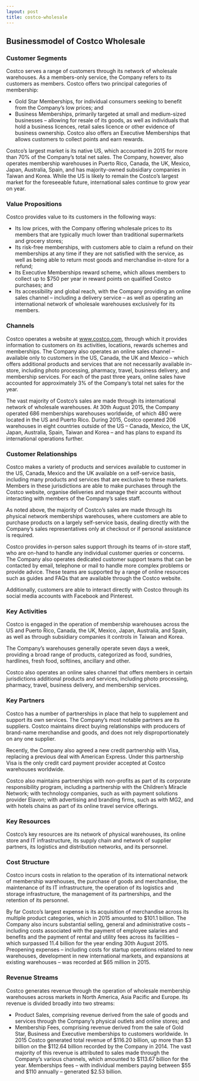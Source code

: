 ```yaml
---
layout: post
title: costco-wholesale
---
```


Businessmodel of Costco Wholesale
----------------------------------

### Customer Segments

Costco serves a range of customers through its network of wholesale warehouses. As a members-only service, the Company refers to its customers as members. Costco offers two principal categories of membership:

 * Gold Star Memberships, for individual consumers seeking to benefit from the Company’s low prices; and
* Business Memberships, primarily targeted at small and medium-sized businesses – allowing for resale of its goods, as well as individuals that hold a business licences, retail sales licence or other evidence of business ownership.
 Costco also offers an Executive Memberships that allows customers to collect points and earn rewards.

Costco’s largest market is its native US, which accounted in 2015 for more than 70% of the Company’s total net sales. The Company, however, also operates membership warehouses in Puerto Rico, Canada, the UK, Mexico, Japan, Australia, Spain, and has majority-owned subsidiary companies in Taiwan and Korea. While the US is likely to remain the Costco’s largest market for the foreseeable future, international sales continue to grow year on year.

### Value Propositions

Costco provides value to its customers in the following ways:

 * Its low prices, with the Company offering wholesale prices to its members that are typically much lower than traditional supermarkets and grocery stores;
* Its risk-free memberships, with customers able to claim a refund on their memberships at any time if they are not satisfied with the service, as well as being able to return most goods and merchandise in-store for a refund;
* Its Executive Memberships reward scheme, which allows members to collect up to $750 per year in reward points on qualified Costco purchases; and
* Its accessibility and global reach, with the Company providing an online sales channel – including a delivery service – as well as operating an international network of wholesale warehouses exclusively for its members.
 ### Channels

Costco operates a website at www.costco.com, through which it provides information to customers on its activities, locations, rewards schemes and memberships. The Company also operates an online sales channel – available only to customers in the US, Canada, the UK and Mexico – which offers additional products and services that are not necessarily available in-store, including photo processing, pharmacy, travel, business delivery, and membership services. For each of the past three years, online sales have accounted for approximately 3% of the Company’s total net sales for the year.

The vast majority of Costco’s sales are made through its international network of wholesale warehouses. At 30th August 2015, the Company operated 686 memberships warehouses worldwide, of which 480 were located in the US and Puerto Rico. During 2015, Costco operated 206 warehouses in eight countries outside of the US – Canada, Mexico, the UK, Japan, Australia, Spain, Taiwan and Korea – and has plans to expand its international operations further.

### Customer Relationships

Costco makes a variety of products and services available to customer in the US, Canada, Mexico and the UK available on a self-service basis, including many products and services that are exclusive to these markets. Members in these jurisdictions are able to make purchases through the Costco website, organise deliveries and manage their accounts without interacting with members of the Company’s sales staff.

As noted above, the majority of Costco’s sales are made through its physical network memberships warehouses, where customers are able to purchase products on a largely self-service basis, dealing directly with the Company’s sales representatives only at checkout or if personal assistance is required.

Costco provides in-person sales support through its teams of in-store staff, who are on-hand to handle any individual customer queries or concerns. The Company also operates dedicated customer support teams that can be contacted by email, telephone or mail to handle more complex problems or provide advice. These teams are supported by a range of online resources such as guides and FAQs that are available through the Costco website.

Additionally, customers are able to interact directly with Costco through its social media accounts with Facebook and Pinterest.

### Key Activities

Costco is engaged in the operation of membership warehouses across the US and Puerto Rico, Canada, the UK, Mexico, Japan, Australia, and Spain, as well as through subsidiary companies it controls in Taiwan and Korea.

The Company’s warehouses generally operate seven days a week, providing a broad range of products, categorized as food, sundries, hardlines, fresh food, softlines, ancillary and other.

Costco also operates an online sales channel that offers members in certain jurisdictions additional products and services, including photo processing, pharmacy, travel, business delivery, and membership services.

### Key Partners

Costco has a number of partnerships in place that help to supplement and support its own services. The Company’s most notable partners are its suppliers. Costco maintains direct buying relationships with producers of brand-name merchandise and goods, and does not rely disproportionately on any one supplier.

Recently, the Company also agreed a new credit partnership with Visa, replacing a previous deal with American Express. Under this partnership Visa is the only credit card payment provider accepted at Costco warehouses worldwide.

Costco also maintains partnerships with non-profits as part of its corporate responsibility program, including a partnership with the Children’s Miracle Network; with technology companies, such as with payment solutions provider Elavon; with advertising and branding firms, such as with MG2, and with hotels chains as part of its online travel service offerings.

### Key Resources

Costco’s key resources are its network of physical warehouses, its online store and IT infrastructure, its supply chain and network of supplier partners, its logistics and distribution networks, and its personnel.

### Cost Structure

Costco incurs costs in relation to the operation of its international network of membership warehouses, the purchase of goods and merchandise, the maintenance of its IT infrastructure, the operation of its logistics and storage infrastructure, the management of its partnerships, and the retention of its personnel.

By far Costco’s largest expense is its acquisition of merchandise across its multiple product categories, which in 2015 amounted to $101.1 billion. The Company also incurs substantial selling, general and administrative costs – including costs associated with the payment of employee salaries and benefits and the payment of rental and utility fees across its facilities – which surpassed 11.4 billion for the year ending 30th August 2015. Preopening expenses – including costs for startup operations related to new warehouses, development in new international markets, and expansions at existing warehouses – was recorded at $65 million in 2015.

### Revenue Streams

Costco generates revenue through the operation of wholesale membership warehouses across markets in North America, Asia Pacific and Europe. Its revenue is divided broadly into two streams:

 * Product Sales, comprising revenue derived from the sale of goods and services through the Company’s physical outlets and online stores; and
* Membership Fees, comprising revenue derived from the sale of Gold Star, Business and Executive memberships to customers worldwide.
 In 2015 Costco generated total revenue of $116.20 billion, up more than $3 billion on the $112.64 billion recorded by the Company in 2014. The vast majority of this revenue is attributed to sales made through the Company’s various channels, which amounted to $113.67 billion for the year. Memberships fees – with individual members paying between $55 and $110 annually – generated $2.53 billion.
